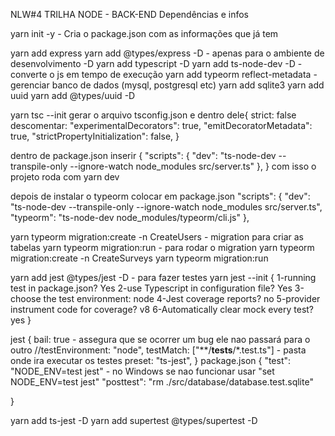 NLW#4 TRILHA NODE - BACK-END
Dependências e infos

yarn init -y - Cria o package.json com as informações que já tem

yarn add express
yarn add @types/express -D - apenas para o ambiente de desenvolvimento -D
yarn add typescript -D
yarn add ts-node-dev -D - converte o js em tempo de execução
yarn add typeorm reflect-metadata - gerenciar banco de dados (mysql, postgresql etc)
yarn add sqlite3
yarn add uuid
yarn add @types/uuid -D

yarn tsc --init
gerar o arquivo tsconfig.json e dentro dele{
strict: false
descomentar:
"experimentalDecorators": true,
"emitDecoratorMetadata": true,
"strictPropertyInitialization": false,
}

dentro de package.json inserir {
"scripts": {
"dev": "ts-node-dev --transpile-only --ignore-watch node_modules src/server.ts"
},
} com isso o projeto roda com yarn dev

depois de instalar o typeorm colocar em package.json
"scripts": {
"dev": "ts-node-dev --transpile-only --ignore-watch node_modules src/server.ts",
"typeorm": "ts-node-dev node_modules/typeorm/cli.js"
},

yarn typeorm migration:create -n CreateUsers - migration para criar as tabelas
yarn typeorm migration:run - para rodar o migration
yarn typeorm migration:create -n CreateSurveys
yarn typeorm migration:run

yarn add jest @types/jest -D - para fazer testes
yarn jest --init {
1-running test in package.json? Yes
2-use Typescript in configuration file? Yes
3-choose the test environment: node
4-Jest coverage reports? no
5-provider instrument code for coverage? v8
6-Automatically clear mock every test? yes
}

jest {
bail: true - assegura que se ocorrer um bug ele nao passará para o outro
//testEnvironment: "node",
testMatch: ["**/__tests__/*.test.ts"] - pasta onde ira executar os testes
preset: "ts-jest",
} package.json {
"test": "NODE_ENV=test jest" - no Windows se nao funcionar usar "set NODE_ENV=test jest"
"posttest": "rm ./src/database/database.test.sqlite"

}

yarn add ts-jest -D
yarn add supertest @types/supertest -D
